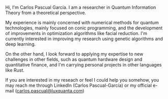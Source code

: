 Hi, I'm Carlos Pascual García. I am a researcher in Quantum Information Theory from a theoretical perspective.

My experience is mainly concerned with numerical methods for quantum technologies, mainly focused on conic
programming, and the development of improvements in optimization algorithms like facial reduction. I'm 
currently interested in improving my research using genetic algorithms and deep learning. 

On the other hand, I look forward to applying my expertise to new challenges in other fields, such as
quantum hardware design and quantitative finance, and I'm carrying personal projects in
other languages like Rust.


If you are interested in my reseach or feel I could help you somehow, you may reach me through LinkedIn
(Carlos Pascual-García) or my official e-mail (carlos.pascual@luxquanta.com)


<!---
CPascualGarcia/CPascualGarcia is a ✨ special ✨ repository because its `README.md` (this file) appears on your GitHub profile.
You can click the Preview link to take a look at your changes.
--->
